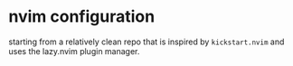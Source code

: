 
# nvim configuration 

starting from a relatively clean repo that is inspired by `kickstart.nvim` and uses the lazy.nvim plugin manager. 


